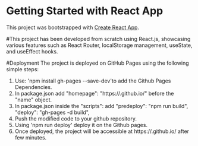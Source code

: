 # Getting Started with React App

This project was bootstrapped with [Create React App](https://github.com/facebook/create-react-app).

#This project has been developed from scratch using React.js, showcasing various features such as React Router, localStorage management, useState, and useEffect hooks.

#Deployment
The project is deployed on GitHub Pages using the following simple steps:
1. Use: 'npm install gh-pages --save-dev'to add the Github Pages Dependencies.
2. In package.json add "homepage": "https://<Username>.github.io/<Repository-name>" before the "name" object.
3. In package.json inside the "scripts": add "predeploy": "npm run build", "deploy": "gh-pages -d build",
4. Push the modified code to your github repository.
5. Using 'npm run deploy' deploy it on the Github pages.
6. Once deployed, the project will be accessible at https://<username>.github.io/<repository-name> after few minutes.
